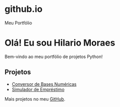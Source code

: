 # github.io
<!DOCTYPE html>
<html lang="en">
<head>
    <meta charset="UTF-8">
    Meu Portfólio
</head>
<body>
    <h1>Olá! Eu sou Hilario Moraes</h1>
    <p>Bem-vindo ao meu portfólio de projetos Python!</p>
    <h2>Projetos</h2>
    <ul>
        <li><a href="https://github.com/hilariomoraes/exe37">Conversor de Bases Numéricas</a></li>
        <li><a href="https://github.com/hilariomoraesO/exe36">Simulador de Empréstimo</a></li>
    </ul>
    <p>Mais projetos no meu <a href="https://github.com/hilariomoraes">GitHub</a>.</p>
</body>
</html>
